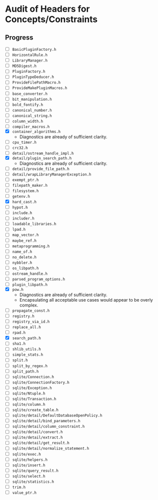# Audit of Headers for Concepts/Constraints

## Progress

* [ ] `BasicPluginFactory.h`
* [ ] `HorizontalRule.h`
* [ ] `LibraryManager.h`
* [ ] `MD5Digest.h`
* [ ] `PluginFactory.h`
* [ ] `PluginTypeDeducer.h`
* [ ] `ProvideFilePathMacro.h`
* [ ] `ProvideMakePluginMacros.h`
* [ ] `base_converter.h`
* [ ] `bit_manipulation.h`
* [ ] `bold_fontify.h`
* [ ] `canonical_number.h`
* [ ] `canonical_string.h`
* [ ] `column_width.h`
* [ ] `compiler_macros.h`
* [x] `container_algorithms.h`
  * Diagnostics are already of sufficient clarity.
* [ ] `cpu_timer.h`
* [ ] `crc32.h`
* [ ] `detail/ostream_handle_impl.h`
* [x] `detail/plugin_search_path.h`
  * Diagnostics are already of sufficient clarity.
* [ ] `detail/provide_file_path.h`
* [ ] `detail/wrapLibraryManagerException.h`
* [ ] `exempt_ptr.h`
* [ ] `filepath_maker.h`
* [ ] `filesystem.h`
* [ ] `getenv.h`
* [x] `hard_cast.h`
* [ ] `hypot.h`
* [ ] `include.h`
* [ ] `includer.h`
* [ ] `loadable_libraries.h`
* [ ] `lpad.h`
* [ ] `map_vector.h`
* [ ] `maybe_ref.h`
* [ ] `metaprogramming.h`
* [ ] `name_of.h`
* [ ] `no_delete.h`
* [ ] `nybbler.h`
* [ ] `os_libpath.h`
* [ ] `ostream_handle.h`
* [ ] `parsed_program_options.h`
* [ ] `plugin_libpath.h`
* [x] `pow.h`
  * Diagnostics are already of sufficient clarity.
  * Encapsulating all acceptable use cases would appear to be overly
    complex.
* [ ] `propagate_const.h`
* [ ] `registry.h`
* [ ] `registry_via_id.h`
* [ ] `replace_all.h`
* [ ] `rpad.h`
* [x] `search_path.h`
* [ ] `sha1.h`
* [ ] `shlib_utils.h`
* [ ] `simple_stats.h`
* [ ] `split.h`
* [ ] `split_by_regex.h`
* [ ] `split_path.h`
* [ ] `sqlite/Connection.h`
* [ ] `sqlite/ConnectionFactory.h`
* [ ] `sqlite/Exception.h`
* [ ] `sqlite/Ntuple.h`
* [ ] `sqlite/Transaction.h`
* [ ] `sqlite/column.h`
* [ ] `sqlite/create_table.h`
* [ ] `sqlite/detail/DefaultDatabaseOpenPolicy.h`
* [ ] `sqlite/detail/bind_parameters.h`
* [ ] `sqlite/detail/column_constraint.h`
* [ ] `sqlite/detail/convert.h`
* [ ] `sqlite/detail/extract.h`
* [ ] `sqlite/detail/get_result.h`
* [ ] `sqlite/detail/normalize_statement.h`
* [ ] `sqlite/exec.h`
* [ ] `sqlite/helpers.h`
* [ ] `sqlite/insert.h`
* [ ] `sqlite/query_result.h`
* [ ] `sqlite/select.h`
* [ ] `sqlite/statistics.h`
* [ ] `trim.h`
* [ ] `value_ptr.h`
